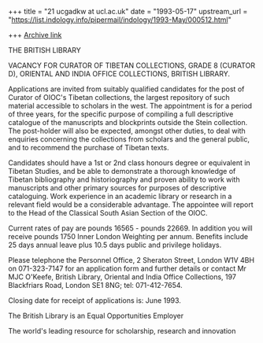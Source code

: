 +++
title = "21 ucgadkw at ucl.ac.uk"
date = "1993-05-17"
upstream_url = "https://list.indology.info/pipermail/indology/1993-May/000512.html"

+++
[Archive link](https://list.indology.info/pipermail/indology/1993-May/000512.html)

THE BRITISH LIBRARY


VACANCY FOR CURATOR OF TIBETAN COLLECTIONS, GRADE 8 (CURATOR D),
ORIENTAL AND INDIA OFFICE COLLECTIONS, BRITISH LIBRARY.

Applications are invited from suitably qualified candidates for the
post of Curator of OIOC's Tibetan collections, the largest repository
of such material accessible to scholars in the west.  The appointment
is for a period of three years, for the specific purpose of compiling a
full descriptive catalogue of the manuscripts and blockprints outside
the Stein collection.  The post-holder will also be expected, amongst
other duties, to deal with enquiries concerning the collections from
scholars and the general public, and to recommend the purchase of
Tibetan texts.

Candidates should have a 1st or 2nd class honours degree or equivalent
in Tibetan Studies, and be able to demonstrate a thorough knowledge of
Tibetan bibliography and historiography and proven ability to work with
manuscripts and other primary sources for purposes of descriptive
cataloguing.  Work experience in an academic library or research in a
relevant field would be a considerable advantage.  The appointee will
report to the Head of the Classical South Asian Section of the OIOC.

Current rates of pay are pounds 16565 - pounds 22669.  In addition you
will receive pounds 1750 Inner London Weighting per annum.  Benefits
include 25 days annual leave plus 10.5 days public and privilege
holidays.

Please telephone the Personnel Office, 2 Sheraton Street, London W1V
4BH on 071-323-7147 for an application form and further details or
contact Mr MJC O'Keefe, British Library, Oriental and India Office
Collections, 197 Blackfriars Road, London SE1 8NG; tel: 071-412-7654.

Closing date for receipt of applications is: June 1993.

The British Library is an Equal Opportunities Employer

The world's leading resource for scholarship, research and innovation







